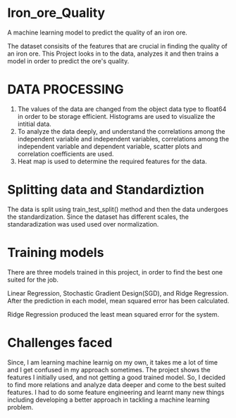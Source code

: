 # Iron_ore_Quality
A machine learning model to predict the quality of an iron ore.


The dataset consisits of the features that are crucial in finding the quality of an iron ore.
This Project looks in to the data, analyzes it and then trains a model in order to predict the ore's quality.

# DATA PROCESSING

1. The values of the data are changed from the object data type to float64 in order to be storage efficient.
   Histograms are used to visualize the intitial data.
2. To analyze the data deeply, and understand the correlations among the independent variable and independent variables, correlations among the independent variable     and dependent variable, scatter plots and correlation coefficients are used.
3. Heat map is used to determine the required features for the data.

# Splitting data and Standardiztion

The data is split using train_test_split() method and then the data undergoes the standardization.
Since the dataset has different scales, the standaradization was used used over normalization.

# Training models
There are three models trained in this project, in order to find the best one suited for the job.

Linear Regression, Stochastic Gradient Design(SGD), and Ridge Regression.
After the prediction in each model, mean squared error has been calculated.

Ridge Regression produced the least mean squared error for the system.

# Challenges faced

Since, I am learning machine learnig on my own, it takes me a lot of time and I get confused in my approach sometimes.
The project shows the features I initially used, and not getting a good trained model.
So, I decided to find more relations and analyze data deeper and come to the best suited features.
I had to do some feature engineering and learnt many new things including developing a better approach in tackling a machine learning problem.


